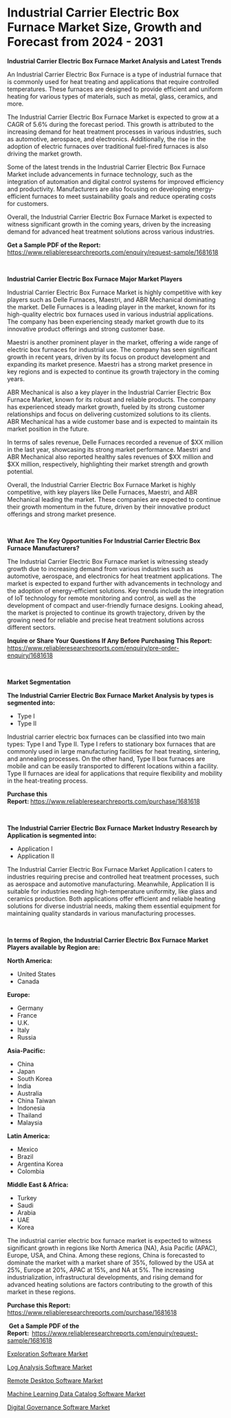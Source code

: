 <p><h1>Industrial Carrier Electric Box Furnace Market Size, Growth and Forecast from 2024 - 2031</h1></p><p><strong>Industrial Carrier Electric Box Furnace Market Analysis and Latest Trends</strong></p>
<p><p>An Industrial Carrier Electric Box Furnace is a type of industrial furnace that is commonly used for heat treating and applications that require controlled temperatures. These furnaces are designed to provide efficient and uniform heating for various types of materials, such as metal, glass, ceramics, and more.</p><p>The Industrial Carrier Electric Box Furnace Market is expected to grow at a CAGR of 5.6% during the forecast period. This growth is attributed to the increasing demand for heat treatment processes in various industries, such as automotive, aerospace, and electronics. Additionally, the rise in the adoption of electric furnaces over traditional fuel-fired furnaces is also driving the market growth.</p><p>Some of the latest trends in the Industrial Carrier Electric Box Furnace Market include advancements in furnace technology, such as the integration of automation and digital control systems for improved efficiency and productivity. Manufacturers are also focusing on developing energy-efficient furnaces to meet sustainability goals and reduce operating costs for customers.</p><p>Overall, the Industrial Carrier Electric Box Furnace Market is expected to witness significant growth in the coming years, driven by the increasing demand for advanced heat treatment solutions across various industries.</p></p>
<p><strong>Get a Sample PDF of the Report:&nbsp;</strong> <a href="https://www.reliableresearchreports.com/enquiry/request-sample/1681618">https://www.reliableresearchreports.com/enquiry/request-sample/1681618</a></p>
<p>&nbsp;</p>
<p><strong>Industrial Carrier Electric Box Furnace Major Market Players</strong></p>
<p><p>Industrial Carrier Electric Box Furnace Market is highly competitive with key players such as Delle Furnaces, Maestri, and ABR Mechanical dominating the market. Delle Furnaces is a leading player in the market, known for its high-quality electric box furnaces used in various industrial applications. The company has been experiencing steady market growth due to its innovative product offerings and strong customer base.</p><p>Maestri is another prominent player in the market, offering a wide range of electric box furnaces for industrial use. The company has seen significant growth in recent years, driven by its focus on product development and expanding its market presence. Maestri has a strong market presence in key regions and is expected to continue its growth trajectory in the coming years.</p><p>ABR Mechanical is also a key player in the Industrial Carrier Electric Box Furnace Market, known for its robust and reliable products. The company has experienced steady market growth, fueled by its strong customer relationships and focus on delivering customized solutions to its clients. ABR Mechanical has a wide customer base and is expected to maintain its market position in the future.</p><p>In terms of sales revenue, Delle Furnaces recorded a revenue of $XX million in the last year, showcasing its strong market performance. Maestri and ABR Mechanical also reported healthy sales revenues of $XX million and $XX million, respectively, highlighting their market strength and growth potential.</p><p>Overall, the Industrial Carrier Electric Box Furnace Market is highly competitive, with key players like Delle Furnaces, Maestri, and ABR Mechanical leading the market. These companies are expected to continue their growth momentum in the future, driven by their innovative product offerings and strong market presence.</p></p>
<p>&nbsp;</p>
<p><strong>What Are The Key Opportunities For Industrial Carrier Electric Box Furnace Manufacturers?</strong></p>
<p><p>The Industrial Carrier Electric Box Furnace market is witnessing steady growth due to increasing demand from various industries such as automotive, aerospace, and electronics for heat treatment applications. The market is expected to expand further with advancements in technology and the adoption of energy-efficient solutions. Key trends include the integration of IoT technology for remote monitoring and control, as well as the development of compact and user-friendly furnace designs. Looking ahead, the market is projected to continue its growth trajectory, driven by the growing need for reliable and precise heat treatment solutions across different sectors.</p></p>
<p><strong>Inquire or Share Your Questions If Any Before Purchasing This Report:</strong> <a href="https://www.reliableresearchreports.com/enquiry/pre-order-enquiry/1681618">https://www.reliableresearchreports.com/enquiry/pre-order-enquiry/1681618</a></p>
<p>&nbsp;</p>
<p><strong>Market Segmentation</strong></p>
<p><strong>The Industrial Carrier Electric Box Furnace Market Analysis by types is segmented into:</strong></p>
<p><ul><li>Type I</li><li>Type II</li></ul></p>
<p><p>Industrial carrier electric box furnaces can be classified into two main types: Type I and Type II. Type I refers to stationary box furnaces that are commonly used in large manufacturing facilities for heat treating, sintering, and annealing processes. On the other hand, Type II box furnaces are mobile and can be easily transported to different locations within a facility. Type II furnaces are ideal for applications that require flexibility and mobility in the heat-treating process.</p></p>
<p><strong>Purchase this Report:&nbsp;</strong><a href="https://www.reliableresearchreports.com/purchase/1681618">https://www.reliableresearchreports.com/purchase/1681618</a></p>
<p>&nbsp;</p>
<p><strong>The Industrial Carrier Electric Box Furnace Market Industry Research by Application is segmented into:</strong></p>
<p><ul><li>Application I</li><li>Application II</li></ul></p>
<p><p>The Industrial Carrier Electric Box Furnace Market Application I caters to industries requiring precise and controlled heat treatment processes, such as aerospace and automotive manufacturing. Meanwhile, Application II is suitable for industries needing high-temperature uniformity, like glass and ceramics production. Both applications offer efficient and reliable heating solutions for diverse industrial needs, making them essential equipment for maintaining quality standards in various manufacturing processes.</p></p>
<p>&nbsp;</p>
<p><strong>In terms of Region, the Industrial Carrier Electric Box Furnace Market Players available by Region are:</strong></p>
<p>
    <p> <strong> North America: </strong>
        <ul>
            <li>United States</li>
            <li>Canada</li>
        </ul>
        </p> 
    <p> <strong> Europe: </strong>
        <ul>
            <li>Germany</li>
            <li>France</li>
            <li>U.K.</li>
            <li>Italy</li>
            <li>Russia</li>
        </ul>
        </p> 
    <p> <strong> Asia-Pacific: </strong>
        <ul>
            <li>China</li>
            <li>Japan</li>
            <li>South Korea</li>
            <li>India</li>
            <li>Australia</li>
            <li>China Taiwan</li>
            <li>Indonesia</li>
            <li>Thailand</li>
            <li>Malaysia</li>
        </ul>
        </p> 
    <p> <strong> Latin America: </strong>
        <ul>
            <li>Mexico</li>
            <li>Brazil</li>
            <li>Argentina Korea</li>
            <li>Colombia</li>
        </ul>
        </p> 
    <p> <strong> Middle East & Africa: </strong>
        <ul>
            <li>Turkey</li>
            <li>Saudi</li>
            <li>Arabia</li>
            <li>UAE</li>
            <li>Korea</li>
        </ul>
    </p>
    </p>
<p><p>The industrial carrier electric box furnace market is expected to witness significant growth in regions like North America (NA), Asia Pacific (APAC), Europe, USA, and China. Among these regions, China is forecasted to dominate the market with a market share of 35%, followed by the USA at 25%, Europe at 20%, APAC at 15%, and NA at 5%. The increasing industrialization, infrastructural developments, and rising demand for advanced heating solutions are factors contributing to the growth of this market in these regions.</p></p>
<p><strong>Purchase this Report: </strong><a href="https://www.reliableresearchreports.com/purchase/1681618">https://www.reliableresearchreports.com/purchase/1681618</a></p>
<p>&nbsp;<strong>Get a Sample PDF of the Report:&nbsp;&nbsp;</strong><a href="https://www.reliableresearchreports.com/enquiry/request-sample/1681618">https://www.reliableresearchreports.com/enquiry/request-sample/1681618</a></p>
<p><strong></strong></p>
<p><p><a href="https://medium.com/@jeromekling1967/exploration-software-market-outlook-industry-overview-and-forecast-2024-to-2031-63b4a2e759ba">Exploration Software Market</a></p><p><a href="https://medium.com/@austynlemke1988/log-analysis-software-market-size-market-outlook-and-market-forecast-2024-to-2031-c7d8c5204c42">Log Analysis Software Market</a></p><p><a href="https://medium.com/@austynlemke1988/remote-desktop-software-market-report-reveals-the-latest-trends-and-growth-opportunities-of-this-d14f8f555d43">Remote Desktop Software Market</a></p><p><a href="https://medium.com/@austynlemke1988/machine-learning-data-catalog-software-market-insights-into-market-cagr-market-trends-and-growth-48f185f139d2">Machine Learning Data Catalog Software Market</a></p><p><a href="https://medium.com/@jeromekling1967/digital-governance-software-market-size-reveals-the-best-marketing-channels-in-global-industry-8d05a32ea6d0">Digital Governance Software Market</a></p></p>
